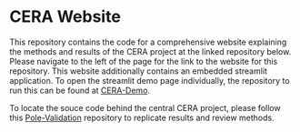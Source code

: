 # CERA Website

This repository contains the code for a comprehensive website explaining the methods and results of the CERA project at the linked repository below. Please navigate to the left of the page for the link to the website for this repository. This website additionally contains an embedded streamlit application. To open the streamlit demo page individually, the repository to run this can be found at [CERA-Demo](https://github.com/kellyhpark/CERA-Demo).

To locate the souce code behind the central CERA project, please follow this [Pole-Validation](https://github.com/kellyhpark/Pole-Validation/tree/main) repository to replicate results and review methods.
